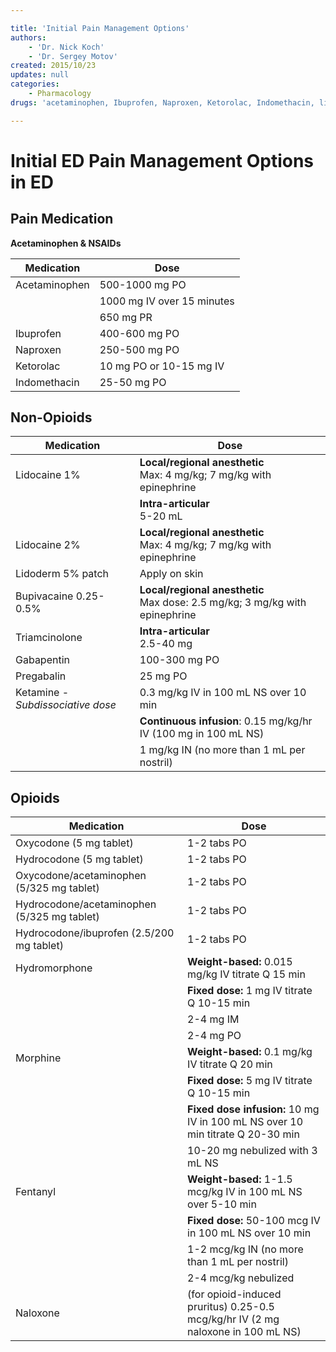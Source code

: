 ```yaml
---

title: 'Initial Pain Management Options'
authors:
    - 'Dr. Nick Koch'
    - 'Dr. Sergey Motov'
created: 2015/10/23
updates: null
categories:
    - Pharmacology
drugs: 'acetaminophen, Ibuprofen, Naproxen, Ketorolac, Indomethacin, lidocaine, lidoderm, Bupivacaine, Triamcinolone, Gabapentin, Pregabalin, Ketamine, Oxycodone, Hydrocodone, Hydromorphone, Morphine, Fentanyl, naloxone'

---
```




# Initial ED Pain Management Options in ED

## Pain Medication

**Acetaminophen & NSAIDs**

| Medication        | Dose                                            |
|-------------------|-------------------------------------------------|
| Acetaminophen     | 500-1000 mg PO                                  |
|                   | 1000 mg IV over 15 minutes                      |
|                   | 650 mg PR                                       |
| Ibuprofen         | 400-600 mg PO                                   |
| Naproxen          | 250-500 mg PO                                   |
| Ketorolac         | 10 mg PO or 10-15 mg IV                         |
| Indomethacin      | 25-50 mg PO                                     |

## Non-Opioids

| Medication            | Dose                                            |
|-----------------------|-------------------------------------------------|
| Lidocaine 1%          | **Local/regional anesthetic**<br>Max: 4 mg/kg; 7 mg/kg with epinephrine |
|                       | **Intra-articular**<br>5-20 mL                  |
| Lidocaine 2%          | **Local/regional anesthetic**<br>Max: 4 mg/kg; 7 mg/kg with epinephrine |
| Lidoderm 5% patch     | Apply on skin                                   |
| Bupivacaine 0.25-0.5% | **Local/regional anesthetic**<br>Max dose: 2.5 mg/kg; 3 mg/kg with epinephrine |
| Triamcinolone         | **Intra-articular**<br>2.5-40 mg                |
| Gabapentin            | 100-300 mg PO                                   |
| Pregabalin            | 25 mg PO                                        |
| Ketamine - *Subdissociative dose* | 0.3 mg/kg IV in 100 mL NS over 10 min |
|                                   | **Continuous infusion**: 0.15 mg/kg/hr IV (100 mg in 100 mL NS) |
|                                   | 1 mg/kg IN (no more than 1 mL per nostril) |

## Opioids

| Medication                                  | Dose                                            |
|---------------------------------------------|-------------------------------------------------|
| Oxycodone (5 mg tablet)                     | 1-2 tabs PO                                     |
| Hydrocodone (5 mg tablet)                   | 1-2 tabs PO                                     |
| Oxycodone/acetaminophen (5/325 mg tablet)   | 1-2 tabs PO                                     |
| Hydrocodone/acetaminophen (5/325 mg tablet) | 1-2 tabs PO                                     |
| Hydrocodone/ibuprofen (2.5/200 mg tablet)   | 1-2 tabs PO                                     |
| Hydromorphone                               | **Weight-based:** 0.015 mg/kg IV titrate Q 15 min |
|                                             | **Fixed dose:** 1 mg IV titrate Q 10-15 min     |
|                                             | 2-4 mg IM                                       |
|                                             | 2-4 mg PO                                       |
| Morphine                                    | **Weight-based:** 0.1 mg/kg IV titrate Q 20 min |
|                                             | **Fixed dose:** 5 mg IV titrate Q 10-15 min     |
|                                             | **Fixed dose infusion:** 10 mg IV in 100 mL NS over 10 min titrate Q 20-30 min |
|                                             | 10-20 mg nebulized with 3 mL NS                 |
| Fentanyl                                    | **Weight-based:** 1-1.5 mcg/kg IV in 100 mL NS over 5-10 min  |
|                                             | **Fixed dose:** 50-100 mcg IV in 100 mL NS over 10 min  |
|                                             | 1-2 mcg/kg IN (no more than 1 mL per nostril)   |
|                                             | 2-4 mcg/kg nebulized                            |
| Naloxone                                    | (for opioid-induced pruritus) 0.25-0.5 mcg/kg/hr IV (2 mg naloxone in 100 mL  NS) |

